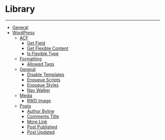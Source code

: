 # Library

------

* [General]()
* [WordPress]()
  * [ACF]()
    * [Get Field]()
    * [Get Flexible Content]()
    * [Is Flexible Type]()
  * [Formatting]()
    * [Allowed Tags]()
  * [General]()
    * [Disable Templates]()
    * [Enqueue Scripts]()
    * [Enqueue Styles]()
    * [Nav Walker]()
  * [Media]()
    * [RWD Image]()
  * [Posts]()
    * [Author Byline]()
    * [Comments Title]()
    * [More Link]()
    * [Post Published]()
    * [Post Updated]()